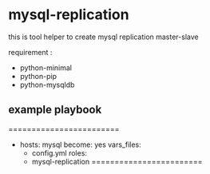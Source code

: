 # mysql-replication

this is tool helper to create mysql replication master-slave

requirement :
- python-minimal
- python-pip
- python-mysqldb


## example playbook

========================
- hosts: mysql
  become: yes
  vars_files:
   - config.yml
  roles:
   - mysql-replication
========================
